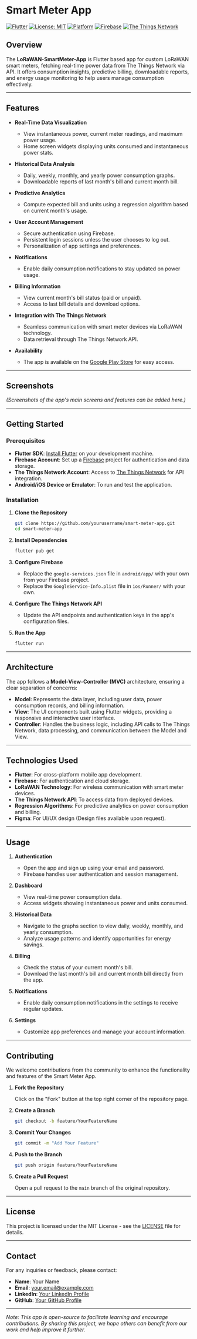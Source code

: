# Smart Meter App

[![Flutter](https://img.shields.io/badge/Flutter-Framework-blue)](https://flutter.dev/)
[![License: MIT](https://img.shields.io/badge/License-MIT-yellow.svg)](https://opensource.org/licenses/MIT)
[![Platform](https://img.shields.io/badge/Platform-Android%20|%20iOS-lightgrey)](#)
[![Firebase](https://img.shields.io/badge/Backend-Firebase-orange)](https://firebase.google.com/)
[![The Things Network](https://img.shields.io/badge/IoT-The%20Things%20Network-blueviolet)](https://www.thethingsnetwork.org/)


## Overview

The **LoRaWAN-SmartMeter-App** is Flutter based app for custom LoRaWAN smart meters, fetching real-time power data from The Things Network via API. It offers consumption insights, predictive billing, downloadable reports, and energy usage monitoring to help users manage consumption effectively.

---

## Features

- **Real-Time Data Visualization**
  - View instantaneous power, current meter readings, and maximum power usage.
  - Home screen widgets displaying units consumed and instantaneous power stats.

- **Historical Data Analysis**
  - Daily, weekly, monthly, and yearly power consumption graphs.
  - Downloadable reports of last month's bill and current month bill.

- **Predictive Analytics**
  - Compute expected bill and units using a regression algorithm based on current month's usage.

- **User Account Management**
  - Secure authentication using Firebase.
  - Persistent login sessions unless the user chooses to log out.
  - Personalization of app settings and preferences.

- **Notifications**
  - Enable daily consumption notifications to stay updated on power usage.

- **Billing Information**
  - View current month's bill status (paid or unpaid).
  - Access to last bill details and download options.

- **Integration with The Things Network**
  - Seamless communication with smart meter devices via LoRaWAN technology.
  - Data retrieval through The Things Network API.

- **Availability**
  - The app is available on the [Google Play Store](#) for easy access.

---

## Screenshots

*(Screenshots of the app's main screens and features can be added here.)*

---

## Getting Started

### Prerequisites

- **Flutter SDK**: [Install Flutter](https://flutter.dev/docs/get-started/install) on your development machine.
- **Firebase Account**: Set up a [Firebase](https://firebase.google.com/) project for authentication and data storage.
- **The Things Network Account**: Access to [The Things Network](https://www.thethingsnetwork.org/) for API integration.
- **Android/iOS Device or Emulator**: To run and test the application.

### Installation

1. **Clone the Repository**

   ```bash
   git clone https://github.com/yourusername/smart-meter-app.git
   cd smart-meter-app
   ```

2. **Install Dependencies**

   ```bash
   flutter pub get
   ```

3. **Configure Firebase**

   - Replace the `google-services.json` file in `android/app/` with your own from your Firebase project.
   - Replace the `GoogleService-Info.plist` file in `ios/Runner/` with your own.

4. **Configure The Things Network API**

   - Update the API endpoints and authentication keys in the app's configuration files.

5. **Run the App**

   ```bash
   flutter run
   ```

---

## Architecture

The app follows a **Model-View-Controller (MVC)** architecture, ensuring a clear separation of concerns:

- **Model**: Represents the data layer, including user data, power consumption records, and billing information.
- **View**: The UI components built using Flutter widgets, providing a responsive and interactive user interface.
- **Controller**: Handles the business logic, including API calls to The Things Network, data processing, and communication between the Model and View.

---

## Technologies Used

- **Flutter**: For cross-platform mobile app development.
- **Firebase**: For authentication and cloud storage.
- **LoRaWAN Technology**: For wireless communication with smart meter devices.
- **The Things Network API**: To access data from deployed devices.
- **Regression Algorithms**: For predictive analytics on power consumption and billing.
- **Figma**: For UI/UX design (Design files available upon request).

---

## Usage

1. **Authentication**

   - Open the app and sign up using your email and password.
   - Firebase handles user authentication and session management.

2. **Dashboard**

   - View real-time power consumption data.
   - Access widgets showing instantaneous power and units consumed.

3. **Historical Data**

   - Navigate to the graphs section to view daily, weekly, monthly, and yearly consumption.
   - Analyze usage patterns and identify opportunities for energy savings.

4. **Billing**

   - Check the status of your current month's bill.
   - Download the last month's bill and current month bill directly from the app.

5. **Notifications**

   - Enable daily consumption notifications in the settings to receive regular updates.

6. **Settings**

   - Customize app preferences and manage your account information.

---

## Contributing

We welcome contributions from the community to enhance the functionality and features of the Smart Meter App.

1. **Fork the Repository**

   Click on the "Fork" button at the top right corner of the repository page.

2. **Create a Branch**

   ```bash
   git checkout -b feature/YourFeatureName
   ```

3. **Commit Your Changes**

   ```bash
   git commit -m "Add Your Feature"
   ```

4. **Push to the Branch**

   ```bash
   git push origin feature/YourFeatureName
   ```

5. **Create a Pull Request**

   Open a pull request to the `main` branch of the original repository.

---

## License

This project is licensed under the MIT License - see the [LICENSE](LICENSE) file for details.

---

## Contact

For any inquiries or feedback, please contact:

- **Name**: Your Name
- **Email**: [your.email@example.com](mailto:your.email@example.com)
- **LinkedIn**: [Your LinkedIn Profile](https://www.linkedin.com/in/yourprofile)
- **GitHub**: [Your GitHub Profile](https://github.com/yourusername)

---

*Note: This app is open-source to facilitate learning and encourage contributions. By sharing this project, we hope others can benefit from our work and help improve it further.*
